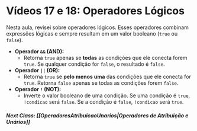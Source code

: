 # Vídeos 17 e 18: Operadores Lógicos

Nesta aula, revisei sobre operadores lógicos. Esses operadores combinam expressões lógicas e sempre resultam em um valor booleano (`true` ou `false`).

* **Operador `&&` (AND):**
    * Retorna `true` apenas se **todas** as condições que ele conecta forem `true`. Se qualquer condição for `false`, o resultado é `false`.
* **Operador `||` (OR):**
    * Retorna `true` se **pelo menos uma** das condições que ele conecta for `true`. Retorna `false` apenas se todas as condições forem `false`.
* **Operador `!` (NOT):**
    * Inverte o valor booleano de uma condição. Se uma condição é `true`, `!condicao` será `false`. Se a condição é `false`, `!condicao` será `true`.

##### Next Class: [[OperadoresAtribuicaoUnarios|Operadores de Atribuição e Unários]]
